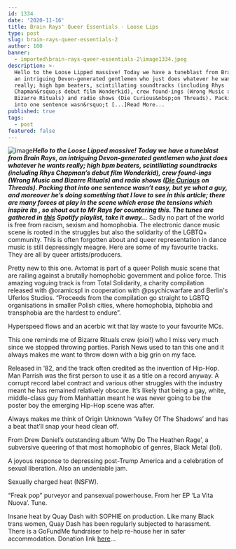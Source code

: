 ```yaml
---
id: 1334
date: '2020-11-16'
title: Brain Rays' Queer Essentials - Loose Lips
type: post
slug: brain-rays-queer-essentials-2
author: 100
banner:
  - imported\brain-rays-queer-essentials-2\image1334.jpeg
description: >-
  Hello to the Loose Lipped massive! Today we have a tuneblast from Brain Rays,
  an intriguing Devon-generated gentlemen who just does whatever he wants
  really; high bpm beaters, scintillating soundtracks (including Rhys
  Chapman&rsquo;s debut film Wonderkid), crew found-ings (Wrong Music and
  Bizarre Rituals) and radio shows (Die Curious&nbsp;on Threads). Packing that
  into one sentence wasn&rsquo;t [...]Read More...
published: true
tags:
  - post
featured: false
---
```

![image](../imported\brain-rays-queer-essentials-2\image1334.jpeg)**_Hello to the Loose Lipped massive! Today we have a tuneblast from Brain Rays, an intriguing Devon-generated gentlemen who just does whatever he wants really; high bpm beaters, scintillating soundtracks (including Rhys Chapman’s debut film Wonderkid), crew found-ings (Wrong Music and Bizarre Rituals) and radio shows (_**_[**Die Curious**](https://www.mixcloud.com/ThreadsRadio/die-curious-w-glysk-brain-rays-17-sep-20/) **on Threads). Packing that into one sentence wasn’t easy, but ye what a guy, and moreover he’s doing something that I love to see in this article; there are many forces at play in the scene which erase the tensions which inspire its , so shout out to Mr Rays for countering this. The tunes are gathered in** [**this**](https://open.spotify.com/playlist/21R5Jeo047WZUZbi2yRk1e?si=kjni8x00Q_OQDQmeW1EiEA)_ **_Spotify playlist, take it away…_** Sadly no part of the world is free from racism, sexism and homophobia. The electronic dance music scene is rooted in the struggles but also the solidarity of the LGBTQ+ community. This is often forgotten about and queer representation in dance music is still depressingly meagre. Here are some of my favourite tracks. They are all by queer artists/producers.

Pretty new to this one. Avtomat is part of a queer Polish music scene that are railing against a brutally homophobic government and police force. This amazing voguing track is from Total Solidarity, a charity compilation released with @oramicspl in cooperation with @psychicwarfare and Berlin's Uferlos Studios. “Proceeds from the compilation go straight to LGBTQ organisations in smaller Polish cities, where homophobia, biphobia and transphobia are the hardest to endure”.

Hyperspeed flows and an acerbic wit that lay waste to your favourite MCs.

This one reminds me of Bizarre Rituals crew (oioi!) who I miss very much since we stopped throwing parties. Parish News used to tan this one and it always makes me want to throw down with a big grin on my face.

Released in ‘82, and the track often credited as the invention of Hip-Hop. Man Parrish was the first person to use it as a title on a record anyway. A corrupt record label contract and various other struggles with the industry meant he has remained relatively obscure. It’s likely that being a gay, white, middle-class guy from Manhattan meant he was never going to be the poster boy the emerging Hip-Hop scene was after.

Always makes me think of Origin Unknown ‘Valley Of The Shadows’ and has a beat that’ll snap your head clean off.  
[](https://www.youtube.com/watch?v=zTYhEYiqkI0&ab_channel=XLRecordings)

From Drew Daniel’s outstanding album ‘Why Do The Heathen Rage’, a subversive queering of that most homophobic of genres, Black Metal (lol).

A joyous response to depressing post-Trump America and a celebration of sexual liberation. Also an undeniable jam.   
[](https://www.youtube.com/watch?v=BLPV55zXwJM&ab_channel=JanelleMon%C3%A1e)

Sexually charged heat (NSFW).

“Freak pop” purveyor and pansexual powerhouse. From her EP ‘La Vita Nuova’. Tune.

Insane heat by Quay Dash with SOPHIE on production. Like many Black trans women, Quay Dash has been regularly subjected to harassment. There is a GoFundMe fundraiser to help re-house her in safer accommodation. Donation link [here](https://gf.me/u/yum77v)…